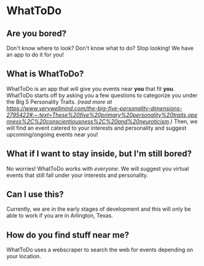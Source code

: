 # WhatToDo

## Are you bored?
Don't know where to look? Don't know what to do?
Stop looking! We have an app to do it for you!


## What is WhatToDo?
WhatToDo is an app that will give you events near **you** that fit **you**. WhatToDo starts off by asking you a few questions
to categorize you under the Big 5 Personality Traits. *(read more at https://www.verywellmind.com/the-big-five-personality-dimensions-2795422#:~:text=These%20five%20primary%20personality%20traits,openness%2C%20conscientiousness%2C%20and%20neuroticism.)*
Then, we will find an event catered to your interests and personality and suggest upcoming/ongoing events near you!

## What if I want to stay inside, but I'm still bored?
No worries! WhatToDo works with *everyone*. We will suggest you virtual events that still fall under your interests and personality.

## Can I use this?
Currently, we are in the early stages of development and this will only be able to work if you are in Arlington, Texas.

## How do you find stuff near me?
WhatToDo uses a webscraper to search the web for events depending on your location.

